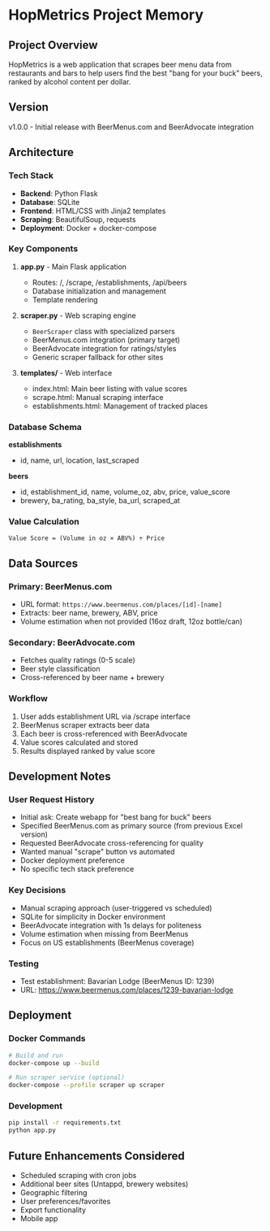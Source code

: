 # HopMetrics Project Memory

## Project Overview
HopMetrics is a web application that scrapes beer menu data from restaurants and bars to help users find the best "bang for your buck" beers, ranked by alcohol content per dollar.

## Version
v1.0.0 - Initial release with BeerMenus.com and BeerAdvocate integration

## Architecture

### Tech Stack
- **Backend**: Python Flask
- **Database**: SQLite
- **Frontend**: HTML/CSS with Jinja2 templates
- **Scraping**: BeautifulSoup, requests
- **Deployment**: Docker + docker-compose

### Key Components

1. **app.py** - Main Flask application
   - Routes: /, /scrape, /establishments, /api/beers
   - Database initialization and management
   - Template rendering

2. **scraper.py** - Web scraping engine
   - `BeerScraper` class with specialized parsers
   - BeerMenus.com integration (primary target)
   - BeerAdvocate integration for ratings/styles
   - Generic scraper fallback for other sites

3. **templates/** - Web interface
   - index.html: Main beer listing with value scores
   - scrape.html: Manual scraping interface  
   - establishments.html: Management of tracked places

### Database Schema

**establishments**
- id, name, url, location, last_scraped

**beers** 
- id, establishment_id, name, volume_oz, abv, price, value_score
- brewery, ba_rating, ba_style, ba_url, scraped_at

### Value Calculation
```
Value Score = (Volume in oz × ABV%) ÷ Price
```

## Data Sources

### Primary: BeerMenus.com
- URL format: `https://www.beermenus.com/places/[id]-[name]`
- Extracts: beer name, brewery, ABV, price
- Volume estimation when not provided (16oz draft, 12oz bottle/can)

### Secondary: BeerAdvocate.com  
- Fetches quality ratings (0-5 scale)
- Beer style classification
- Cross-referenced by beer name + brewery

### Workflow
1. User adds establishment URL via /scrape interface
2. BeerMenus scraper extracts beer data
3. Each beer is cross-referenced with BeerAdvocate
4. Value scores calculated and stored
5. Results displayed ranked by value score

## Development Notes

### User Request History
- Initial ask: Create webapp for "best bang for buck" beers
- Specified BeerMenus.com as primary source (from previous Excel version)
- Requested BeerAdvocate cross-referencing for quality
- Wanted manual "scrape" button vs automated
- Docker deployment preference
- No specific tech stack preference

### Key Decisions
- Manual scraping approach (user-triggered vs scheduled)
- SQLite for simplicity in Docker environment  
- BeerAdvocate integration with 1s delays for politeness
- Volume estimation when missing from BeerMenus
- Focus on US establishments (BeerMenus coverage)

### Testing
- Test establishment: Bavarian Lodge (BeerMenus ID: 1239)
- URL: https://www.beermenus.com/places/1239-bavarian-lodge

## Deployment

### Docker Commands
```bash
# Build and run
docker-compose up --build

# Run scraper service (optional)
docker-compose --profile scraper up scraper
```

### Development
```bash
pip install -r requirements.txt
python app.py
```

## Future Enhancements Considered
- Scheduled scraping with cron jobs
- Additional beer sites (Untappd, brewery websites)
- Geographic filtering
- User preferences/favorites
- Export functionality
- Mobile app